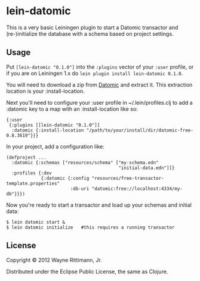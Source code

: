 # lein-datomic

This is a very basic Leiningen plugin to start a Datomic transactor and (re-)initialize the database with a schema based on project settings.

## Usage

Put `[lein-datomic "0.1.0"]` into the `:plugins` vector of your
`:user` profile, or if you are on Leiningen 1.x do `lein plugin install
lein-datomic 0.1.0`.

You will need to download a zip from
[Datomic](http://www.datomic.com/get-datomic.html) 
and extract it.  This extraction location is your :install-location.

Next you'll need to configure your :user profile in ~/.lein/profiles.clj to add a :datomic
key to a map with an :install-location like so:

    {:user
     {:plugins [[lein-datomic "0.1.0"]]
      :datomic {:install-location "/path/to/your/install/dir/datomic-free-0.8.3619"}}}

In your project, add a configuration like:

    (defproject ...
      :datomic {:schemas ["resources/schema" ["my-schema.edn"
                                              "initial-data.edn"]]}
      :profiles {:dev
                 {:datomic {:config "resources/free-transactor-template.properties"
                            :db-uri "datomic:free://localhost:4334/my-db"}}})

Now you're ready to start a transactor and load up your schemas and initial data:

    $ lein datomic start &
    $ lein datomic initialize   #this requires a running transactor

## License

Copyright © 2012 Wayne Rittimann, Jr.

Distributed under the Eclipse Public License, the same as Clojure.
